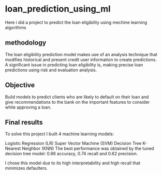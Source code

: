 # loan_prediction_using_ml
Here i did a project to predict the loan eligibility using mechine learning algorithms
## methodology
The loan eligibility prediction model makes use of an analysis technique that modifies historical and present credit user information to create predictions. A significant issue in predicting loan eligibility is, making precise loan predictions using risk and evaluation analysis.
## Objective
Build models to predict clients who are likely to default on their loan and give recommendations to the bank on the important features to consider while approving a loan.
## Final results
To solve this project I built 4 machine learning models: 

Logistic Regression (LR)
Super Vector Machine (SVM)
Decision Tree
K-Nearest Neighbor (KNN)
The best performance was obtained by the tuned decision tree model: 0.86 accuracy, 0.74 recall and 0.62 precision.

I chose this model due to its high interpretability and high recall that minimizes defaulters.
